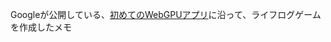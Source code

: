 Googleが公開している、[初めてのWebGPUアプリ](https://codelabs.developers.google.com/your-first-webgpu-app?hl=ja#1)に沿って、ライフログゲームを作成したメモ